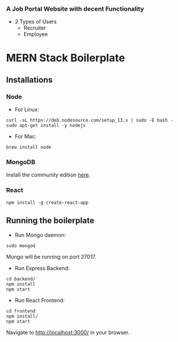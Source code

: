 ### A Job Portal Website with decent Functionality
* 2 Types of Users
  * Recruiter
  * Employee
  

# MERN Stack Boilerplate

## Installations

### Node

* For Linux:
```
curl -sL https://deb.nodesource.com/setup_13.x | sudo -E bash -
sudo apt-get install -y nodejs
```

* For Mac:
```
brew install node
```

### MongoDB

Install the community edition [here](https://docs.mongodb.com/manual/installation/#mongodb-community-edition-installation-tutorials).


### React

```
npm install -g create-react-app
```

## Running the boilerplate

* Run Mongo daemon:
```
sudo mongod
```
Mongo will be running on port 27017.


* Run Express Backend:
```
cd backend/
npm install
npm start
```

* Run React Frontend:
```
cd frontend
npm install/
npm start
```

Navigate to [http://localhost:3000/](http://localhost:3000/) in your browser.

